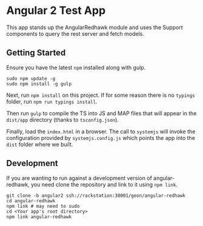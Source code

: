 # Angular 2 Test App

This app stands up the AngularRedhawk module and uses the Support components to query the rest server and fetch models.

## Getting Started

Ensure you have the latest `npm` installed along with gulp.

```
sudo npm update -g
sudo npm install -g gulp
```

Next, run `npm install` on this project.  If for some reason there is no `typings` folder, run `npm run typings install`.

Then run `gulp` to compile the TS into JS and MAP files that will appear in the `dist/app` directory (thanks to `tsconfig.json`).  

Finally, load the `index.html` in a browser.   The call to `systemjs` will invoke the configuration provided by `systemjs.config.js` which points the app into the `dist` folder where we built.

## Development

If you are wanting to run against a development version of angular-redhawk, you need clone the repository and link to it using `npm link`.

```
git clone -b angular2 ssh://rackstation:30001/geon/angular-redhawk
cd angular-redhawk
npm link # may need to sudo
cd <Your app's root directory>
npm link angular-redhawk
```


